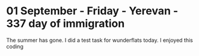 # 01 September - Friday - Yerevan - 337 day of immigration

The summer has gone. I did a test task for wunderflats today. I enjoyed this coding
